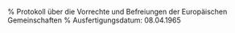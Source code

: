 % Protokoll über die Vorrechte und Befreiungen der Europäischen Gemeinschaften
% Ausfertigungsdatum: 08.04.1965
 